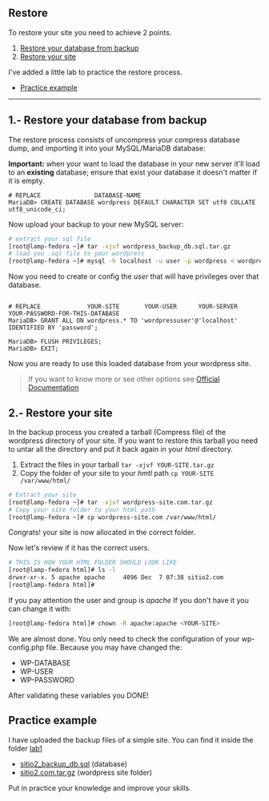 ## Restore
To restore your site you need to achieve 2 points.
1. [Restore your database from backup](#restore-your-database-from-backup)
2. [Restore your site](#restore-your-site)

I've added a little lab to practice the restore process.
- [Practice example](#practice-example)

----

1.- Restore your database from backup <a name="restoring"></a>
----------
The restore process consists of uncompress your compress database dump, and importing it into your MySQL/MariaDB database:

**Important:** when your want to load the database in your new server it'll load to an **existing** database; ensure that exist your database it doesn't matter if it is empty.
```mysql
# REPLACE               DATABASE-NAME
MariaDB> CREATE DATABASE wordpress DEFAULT CHARACTER SET utf8 COLLATE utf8_unicode_ci;
```

Now upload your backup to your new MySQL server:
```bash
# extract your sql file
[root@lamp-fedora ~]# tar -xjvf wordpress_backup_db.sql.tar.gz
# load you .sql file to your wordpress
[root@lamp-fedora ~]# mysql -h localhost -u user -p wordpress < wordpress_backup_db.sql
```

Now you need to create or config the *user* that will have privileges over that database.
```mysql

# REPLACE             YOUR-SITE       YOUR-USER      YOUR-SERVER               YOUR-PASSWORD-FOR-THIS-DATABASE
MariaDB> GRANT ALL ON wordpress.* TO 'wordpressuser'@'localhost' IDENTIFIED BY 'password';

MariaDB> FLUSH PRIVILEGES;
MariaDB> EXIT;
```

Now you are ready to use this loaded database from your wordpress site.

>If you want to know more or see other options see [Official Documentation](https://wordpress.org/support/article/restoring-your-database-from-backup/)

2.- Restore your site
--------
In the backup process you created a tarball (Compress file) of the wordpress directory of your site. If you want to restore this tarball you need to untar all the directory and put it back again in your *html* directory.
1. Extract the files in your tarball `tar -xjvf YOUR-SITE.tar.gz`
2. Copy the folder of your site to your *hmtl* path `cp YOUR-SITE /var/www/html/`

```bash
# Extract your site
[root@lamp-fedora ~]# tar -xjvf wordpress-site.com.tar.gz
# Copy your site folder to your html path
[root@lamp-fedora ~]# cp wordpress-site.com /var/www/html/
```

Congrats! your site is now allocated in the correct folder.

Now let's review if it has the correct users.
```bash
# THIS IS HOW YOUR HTML FOLDER SHOULD LOOK LIKE
[root@lamp-fedora html]# ls -l
drwxr-xr-x. 5 apache apache     4096 Dec  7 07:38 sitio2.com
[root@lamp-fedora html]# 
```
If you pay attention the user and group is *apache* If you don't have it you can change it with:
```bash
[root@lamp-fedora html]# chown -R apache:apache <YOUR-SITE>
```
We are almost done. You only need to check the configuration of your wp-config.php file. Because you may have changed the:
- WP-DATABASE
- WP-USER
- WP-PASSWORD

After validating these variables you DONE!

Practice example
-------
I have uploaded the backup files of a simple site. You can find it inside the folder [lab1](lab1)
- [sitio2_backup_db.sql](lab1/sitio2_backup_db.sql) (database)
- [sitio2.com.tar.gz](lab1/sitio2.com.tar.gz) (wordpress site folder)

Put in practice your knowledge and improve your skills.
